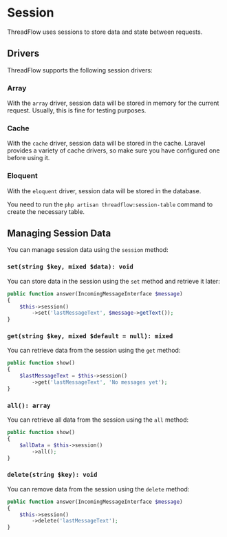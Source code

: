 # Session

ThreadFlow uses sessions to store data and state between requests.

## Drivers

ThreadFlow supports the following session drivers:

### Array

With the `array` driver, session data will be stored in memory for the current request.
Usually, this is fine for testing purposes.

### Cache

With the `cache` driver, session data will be stored in the cache. 
Laravel provides a variety of cache drivers, so make sure you have configured one before using it.

### Eloquent

With the `eloquent` driver, session data will be stored in the database.

You need to run the `php artisan threadflow:session-table` command to create the necessary table.

## Managing Session Data

You can manage session data using the `session` method:

### `set(string $key, mixed $data): void`

You can store data in the session using the `set` method and retrieve it later:

```php
public function answer(IncomingMessageInterface $message)
{
    $this->session()
        ->set('lastMessageText', $message->getText());
}
```

### `get(string $key, mixed $default = null): mixed`

You can retrieve data from the session using the `get` method:

```php
public function show()
{
    $lastMessageText = $this->session()
        ->get('lastMessageText', 'No messages yet');
}
```

### `all(): array`

You can retrieve all data from the session using the `all` method:

```php
public function show()
{
    $allData = $this->session()
        ->all();
}
```

### `delete(string $key): void`

You can remove data from the session using the `delete` method:

```php
public function answer(IncomingMessageInterface $message)
{
    $this->session()
        ->delete('lastMessageText');
}
```

